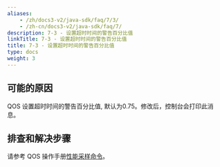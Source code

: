 ```yaml
---
aliases:
    - /zh/docs3-v2/java-sdk/faq/7/3/
    - /zh-cn/docs3-v2/java-sdk/faq/7/
description: 7-3 - 设置超时时间的警告百分比值
linkTitle: 7-3 - 设置超时时间的警告百分比值
title: 7-3 - 设置超时时间的警告百分比值
type: docs
weight: 3
---
```






## 可能的原因

QOS 设置超时时间的警告百分比值, 默认为0.75。修改后，控制台会打印此消息。

## 排查和解决步骤


请参考 QOS 操作手册[性能采样命令](/zh-cn/overview/mannual/java-sdk/reference-manual/qos/profiler/)。
<p style="margin-top: 3rem;"> </p>